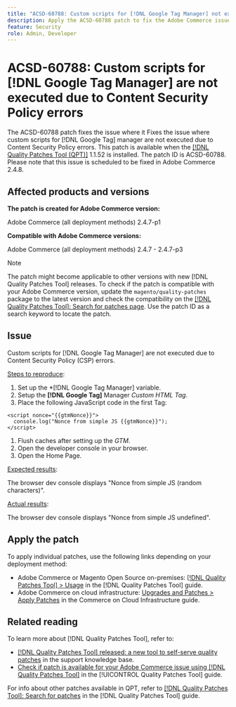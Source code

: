 ```yaml
---
title: "ACSD-60788: Custom scripts for [!DNL Google Tag Manager] not executed due to CSP errors"
description: Apply the ACSD-60788 patch to fix the Adobe Commerce issue where custom scripts for [!DNL Google Tag Manager] are not executed due to Content Security Policy (CSP) errors.
feature: Security
role: Admin, Developer
---
```

# ACSD-60788: Custom scripts for [!DNL Google Tag Manager] are not executed due to Content Security Policy errors

The ACSD-60788 patch fixes the issue where it Fixes the issue where custom scripts for [!DNL Google Tag] manager are not executed due to Content Security Policy errors. This patch is available when the [[!DNL Quality Patches Tool (QPT)]](https://experienceleague.adobe.com/en/docs/commerce-knowledge-base/kb/announcements/commerce-announcements/magento-quality-patches-released-new-tool-to-self-serve-quality-patches) 1.1.52 is installed. The patch ID is ACSD-60788. Please note that this issue is scheduled to be fixed in Adobe Commerce 2.4.8.

## Affected products and versions

**The patch is created for Adobe Commerce version:**

Adobe Commerce (all deployment methods) 2.4.7-p1

**Compatible with Adobe Commerce versions:**

Adobe Commerce (all deployment methods) 2.4.7 - 2.4.7-p3

>[!NOTE]
>
>The patch might become applicable to other versions with new [!DNL Quality Patches Tool] releases. To check if the patch is compatible with your Adobe Commerce version, update the `magento/quality-patches` package to the latest version and check the compatibility on the [[!DNL Quality Patches Tool]: Search for patches page](https://experienceleague.adobe.com/tools/commerce-quality-patches/index.html). Use the patch ID as a search keyword to locate the patch.

## Issue

Custom scripts for [!DNL Google Tag Manager] are not executed due to Content Security Policy (CSP) errors.

<u>Steps to reproduce</u>:

1. Set up the *[!DNL Google Tag Manager] variable.
1. Setup the **[!DNL Google Tag]** Manager *Custom HTML Tag*.
1. Place the following JavaScript code in the first Tag:

```
<script nonce="{{gtmNonce}}">
  console.log("Nonce from simple JS {{gtmNonce}}");
</script>
```

1. Flush caches after setting up the *GTM*.
1. Open the developer console in your browser.
1. Open the Home Page.

<u>Expected results</u>:

The browser dev console displays "Nonce from simple JS (random characters)".

<u>Actual results</u>:

The browser dev console displays "Nonce from simple JS undefined".

## Apply the patch

To apply individual patches, use the following links depending on your deployment method:

* Adobe Commerce or Magento Open Source on-premises: [[!DNL Quality Patches Tool] > Usage](/help/tools/quality-patches-tool/usage.md) in the [!DNL Quality Patches Tool] guide.
* Adobe Commerce on cloud infrastructure: [Upgrades and Patches > Apply Patches](https://experienceleague.adobe.com/docs/commerce-cloud-service/user-guide/develop/upgrade/apply-patches.html) in the Commerce on Cloud Infrastructure guide.

## Related reading

To learn more about [!DNL Quality Patches Tool], refer to:

* [[!DNL Quality Patches Tool] released: a new tool to self-serve quality patches](https://experienceleague.adobe.com/en/docs/commerce-knowledge-base/kb/announcements/commerce-announcements/magento-quality-patches-released-new-tool-to-self-serve-quality-patches) in the support knowledge base.
* [Check if patch is available for your Adobe Commerce issue using [!DNL Quality Patches Tool]](/help/tools/quality-patches-tool/patches-available-in-qpt/check-patch-for-magento-issue-with-magento-quality-patches.md) in the [!UICONTROL Quality Patches Tool] guide.


For info about other patches available in QPT, refer to [[!DNL Quality Patches Tool]: Search for patches](https://experienceleague.adobe.com/tools/commerce-quality-patches/index.html) in the [!DNL Quality Patches Tool] guide.
